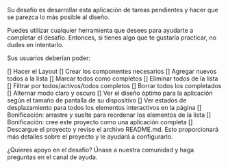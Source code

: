 Su desafío es desarrollar esta aplicación de tareas pendientes y hacer que se parezca lo más posible al diseño.

Puedes utilizar cualquier herramienta que desees para ayudarte a completar el desafío. Entonces, si tienes algo que te gustaría practicar, no dudes en intentarlo.

Sus usuarios deberían poder:

[] Hacer el Layout
[] Crear los componentes necesarios
[] Agregar nuevos todos a la lista
[] Marcar todos como completos
[] Eliminar todos de la lista
[] Filtrar por todos/activos/todos completos
[] Borrar todos los completados
[] Alternar modo claro y oscuro
[] Ver el diseño óptimo para la aplicación según el tamaño de pantalla de su dispositivo
[] Ver estados de desplazamiento para todos los elementos interactivos en la página
[] Bonificación: arrastre y suelte para reordenar los elementos de la lista
[] Bonificación: cree este proyecto como una aplicación completa
[] Descargue el proyecto y revise el archivo README.md. Esto proporcionará más detalles sobre el proyecto y le ayudará a configurarlo.

¿Quieres apoyo en el desafío? Únase a nuestra comunidad y haga preguntas en el canal de ayuda.